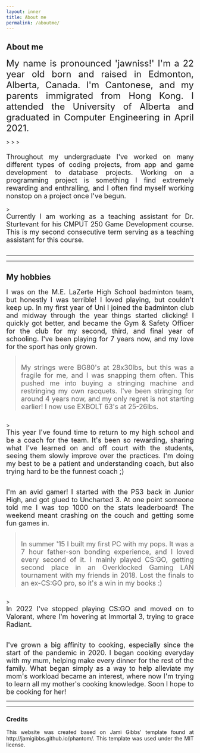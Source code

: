 ```yaml
---
layout: inner
title: About me
permalink: /aboutme/
---
```

<!-- Not sure why the text font is different -->

  <div>
  <!-- h2 I think is header 2 -->
    <h2> About me </h2>
    <!-- Most likely p for paragraph -->
    <p align=justify> <font size="5"> My name is pronounced 'jawniss!' I'm a 22 year old born and raised in Edmonton, Alberta, Canada. I'm Cantonese, and my parents immigrated from Hong Kong. I attended the University of Alberta and graduated in Computer Engineering in April 2021. </font></p>
  </div>
>
>
> <div align=justify> <font size="4"> <br> Throughout my undergraduate I've worked on many different types of coding projects, from app and game development to database projects. Working on a programming project is something I find extremely rewarding and enthralling, and I often find myself working nonstop on a project once I've begun. </font> </div> 
<br>
> <div align=justify> <font size="4"> Currently I am working as a teaching assistant for Dr. Sturtevant for his CMPUT 250 Game Development course. This is my second consecutive term serving as a teaching assistant for this course. </font> </div>
<br>


---
---


## My hobbies

<div align=justify> <font size="4"> I was on the M.E. LaZerte High School badminton team, but honestly I was terrible! I loved playing, but couldn't keep up. In my first year of Uni I joined the badminton club and midway through the year things started clicking! I quickly got better, and became the Gym & Safety Officer for the club for my second, third, and final year of schooling. I've been playing for 7 years now, and my love for the sport has only grown. </font></div>

> <div align=justify> <font size="4"> <br> My strings were BG80's at 28x30lbs, but this was a fragile for me, and I was snapping them often. This pushed me into buying a stringing machine and restringing my own racquets. I've been stringing for around 4 years now, and my only regret is not starting earlier! I now use EXBOLT 63's at 25-26lbs. </font> </div> 
<br>
> <div align=justify> <font size="4"> This year I've found time to return to my high school and be a coach for the team. It's been so rewarding, sharing what I've learned on and off court with the students, seeing them slowly improve over the practices. I'm doing my best to be a patient and understanding coach, but also trying hard to be the funnest coach ;) </font> </div>

<br>
<br>

<div align=justify> <font size="4"> I'm an avid gamer! I started with the PS3 back in Junior High, and got glued to Uncharted 3. At one point someone told me I was top 1000 on the stats leaderboard! The weekend meant crashing on the couch and getting some fun games in. </font> </div>

> <div align=justify> <font size="4"> <br> In summer '15 I built my first PC with my pops. It was a 7 hour father-son bonding experience, and I loved every second of it. I mainly played CS:GO, getting second place in an Overklocked Gaming LAN tournament with my friends in 2018. Lost the finals to an ex-CS:GO pro, so it's a win in my books :) </font> </div> 
<br>
> <div align=justify> <font size="4"> In 2022 I've stopped playing CS:GO and moved on to Valorant, where I'm hovering at Immortal 3, trying to grace Radiant. </font> </div>

<br>
<br>

<div align=justify> <font size="4"> I've grown a big affinity to cooking, especially since the start of the pandemic in 2020. I began cooking everyday with my mum, helping make every dinner for the rest of the family. What began simply as a way to help alleviate my mom's workload became an interest, where now I'm trying to learn all my mother's cooking knowledge. Soon I hope to be cooking for her! </font></div>

---
---

### Credits

<div align=justify> This website was created based on Jami Gibbs' template found at http://jamigibbs.github.io/phantom/. This template was used under the MIT license. </div>